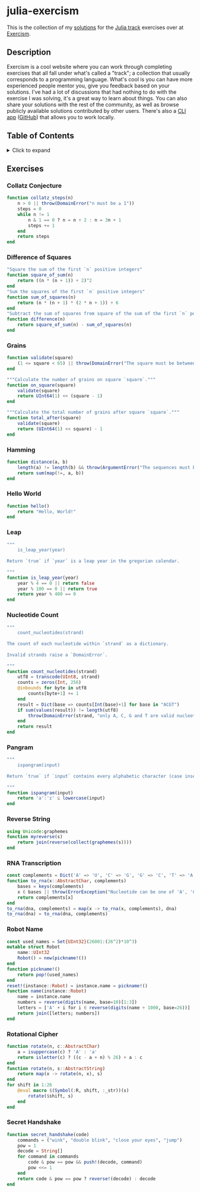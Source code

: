# julia-exercism

This is the collection of my [solutions](https://exercism.org/profiles/xlxs4/solutions?track_slug=julia) for the [Julia track](https://exercism.org/tracks/julia) exercises over at [Exercism](https://exercism.org/).

## Description

Exercism is a cool website where you can work through completing exercises that all fall under what's called a "track"; a collection that usually corresponds to a programming language. What's cool is you can have more experienced people mentor you, give you feedback based on your solutions. I've had a lot of discussions that had nothing to do with the exercise I was solving, it's a great way to learn about things. You can also share your solutions with the rest of the community, as well as browse publicly available solutions contributed by other users. There's also a [CLI app](https://exercism.org/docs/using/solving-exercises/working-locally) ([GitHub](https://github.com/exercism/cli)) that allows you to work locally.

## Table of Contents

<details>
<summary>Click to expand</summary>

- [julia-exercism](#julia-exercism)
  - [Description](#description)
  - [Table of Contents](#table-of-contents)
  - [Exercises](#exercises)
    - [Collatz Conjecture](#collatz-conjecture)
    - [Difference of Squares](#difference-of-squares)
    - [Grains](#grains)
    - [Hamming](#hamming)
    - [Hello World](#hello-world)
    - [Leap](#leap)
    - [Nucleotide Count](#nucleotide-count)
    - [Pangram](#pangram)
    - [Reverse String](#reverse-string)
    - [RNA Transcription](#rna-transcription)
    - [Robot Name](#robot-name)
    - [Rotational Cipher](#rotational-cipher)
    - [Secret Handshake](#secret-handshake)

</details>

## Exercises

### Collatz Conjecture

```julia
function collatz_steps(n)
    n > 0 || throw(DomainError("n must be ≥ 1"))
    steps = 0
    while n != 1
        n & 1 == 0 ? n = n ÷ 2 : n = 3n + 1
        steps += 1
    end
    return steps
end
```

### Difference of Squares

```julia
"Square the sum of the first `n` positive integers"
function square_of_sum(n)
    return ((n * (n + 1)) ÷ 2)^2
end
"Sum the squares of the first `n` positive integers"
function sum_of_squares(n)
    return (n * (n + 1) * (2 * n + 1)) ÷ 6
end
"Subtract the sum of squares from square of the sum of the first `n` positive ints"
function difference(n)
    return square_of_sum(n) - sum_of_squares(n)
end
```

### Grains

```julia
function validate(square)
    (1 <= square < 65) || throw(DomainError("The square must be between 1 and 64"))
end

"""Calculate the number of grains on square `square`."""
function on_square(square)
    validate(square)
    return UInt64(1) << (square - 1)
end

"""Calculate the total number of grains after square `square`."""
function total_after(square)
    validate(square)
    return (UInt64(1) << square) - 1
end
```

### Hamming

```julia
function distance(a, b)
    length(a) != length(b) && throw(ArgumentError("The sequences must be of equal length!"))
    return sum(map(!=, a, b))
end
```

### Hello World

```julia
function hello()
    return "Hello, World!"
end
```

### Leap

```julia
"""
    is_leap_year(year)
 
Return `true` if `year` is a leap year in the gregorian calendar.
 
"""
function is_leap_year(year)
    year % 4 == 0 || return false
    year % 100 == 0 || return true
    return year % 400 == 0
end
```

### Nucleotide Count

```julia
"""
    count_nucleotides(strand)
 
The count of each nucleotide within `strand` as a dictionary.
 
Invalid strands raise a `DomainError`.
 
"""
function count_nucleotides(strand)
    utf8 = transcode(UInt8, strand)
    counts = zeros(Int, 256)
    @inbounds for byte in utf8
        counts[byte+1] += 1
    end
    result = Dict(base => counts[Int(base)+1] for base in "ACGT")
    if sum(values(result)) != length(utf8)
        throw(DomainError(strand, "only A, C, G and T are valid nucleotides"))
    end
    return result
end

```

### Pangram

```julia
"""
    ispangram(input)
 
Return `true` if `input` contains every alphabetic character (case insensitive).
 
"""
function ispangram(input)
    return 'a':'z' ⊆ lowercase(input)
end

```

### Reverse String

```julia
using Unicode:graphemes
function myreverse(s)
    return join(reverse(collect(graphemes(s))))
end
```

### RNA Transcription

```julia
const complements = Dict('A' => 'U', 'C' => 'G', 'G' => 'C', 'T' => 'A')
function to_rna(x::AbstractChar, complements)
    bases = keys(complements)
    x ∈ bases || throw(ErrorException("Nucleotide can be one of 'A', 'C', 'G', 'T'!"))
    return complements[x]
end
to_rna(dna, complements) = map(x -> to_rna(x, complements), dna)
to_rna(dna) = to_rna(dna, complements)
```

### Robot Name

```julia
const used_names = Set{UInt32}(26001:(26^2)*10^3)
mutable struct Robot
    name::UInt32
    Robot() = new(pickname!())
end
function pickname!()
    return pop!(used_names)
end
reset!(instance::Robot) = instance.name = pickname!()
function name(instance::Robot)
    name = instance.name
    numbers = reverse(digits(name, base=10)[1:3])
    letters = ['A' + i for i ∈ reverse(digits(name ÷ 1000, base=26))]
    return join([letters; numbers])
end
```

### Rotational Cipher

```julia
function rotate(n, c::AbstractChar)
    a = isuppercase(c) ? 'A' : 'a'
    return isletter(c) ? ((c - a + n) % 26) + a : c
end
function rotate(n, s::AbstractString)
    return map(x -> rotate(n, x), s)
end
for shift in 1:26
    @eval macro $(Symbol(:R, shift, :_str))(s)
        rotate($shift, s)
    end
end
```

### Secret Handshake

```julia
function secret_handshake(code)
    commands = ("wink", "double blink", "close your eyes", "jump")
    pow = 1
    decode = String[]
    for command in commands
        code & pow == pow && push!(decode, command)
        pow <<= 1
    end
    return code & pow == pow ? reverse!(decode) : decode
end
```
